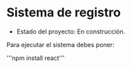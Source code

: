 <h1> Sistema de registro </h1>

-  Estado del proyecto: En construcción.

Para ejecutar el sistema debes poner:

'''npm install react'''

